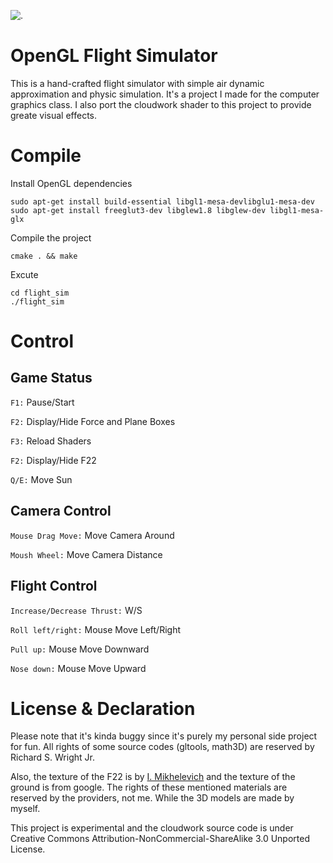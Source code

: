 ![.](https://live.staticflickr.com/65535/53265252304_3be65ecef1_c_d.jpg)
# OpenGL Flight Simulator

This is a hand-crafted flight simulator with simple air dynamic approximation and physic simulation. It's a project I made for the computer graphics class. I also port the cloudwork shader to this project to provide greate visual effects.

# Compile

Install OpenGL dependencies

    sudo apt-get install build-essential libgl1-mesa-devlibglu1-mesa-dev 
    sudo apt-get install freeglut3-dev libglew1.8 libglew-dev libgl1-mesa-glx

Compile the project

    cmake . && make

Excute

    cd flight_sim   
    ./flight_sim

# Control

## Game Status
`F1:` Pause/Start

`F2:` Display/Hide Force and Plane Boxes

`F3:` Reload Shaders

`F2:` Display/Hide F22

`Q/E:` Move Sun

## Camera Control
`Mouse Drag Move:` Move Camera Around

`Moush Wheel:` Move Camera Distance

## Flight Control
`Increase/Decrease Thrust:` W/S

`Roll left/right:` Mouse Move Left/Right

`Pull up:` Mouse Move Downward

`Nose down:` Mouse Move Upward

# License & Declaration

Please note that it's kinda buggy since it's purely my personal side project for fun. All rights of some source codes (gltools, math3D) are reserved by Richard S. Wright Jr. 

Also, the texture of the F22 is by [I. Mikhelevich](https://www.the-blueprints.com/blueprints/modernplanes/lockheed/45834/view/lockheed_martinboeing_f-22_raptor/) and the texture of the ground is from google. The rights of these mentioned materials are reserved by the providers, not me. While the 3D models are made by myself.

This project is experimental and the cloudwork source code is under Creative Commons Attribution-NonCommercial-ShareAlike 3.0 Unported License.